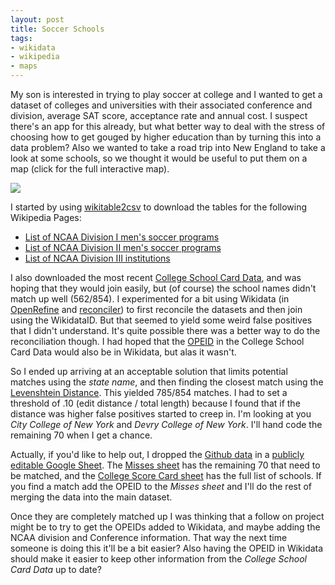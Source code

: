 ```yaml
---
layout: post
title: Soccer Schools
tags:
- wikidata
- wikipedia
- maps
---
```


My son is interested in trying to play soccer at college and I wanted to get a
dataset of colleges and universities with their associated conference and
division, average SAT score, acceptance rate and annual cost. I suspect there's
an app for this already, but what better way to deal with the stress of
choosing how to get gouged by higher education than by turning this into a data
problem? Also we wanted to take a road trip into New England to take a look at
some schools, so we thought it would be useful to put them on a map (click for
the full interactive map).

<a href="https://edsu.github.io/soccer-schools/map/"><img class="img-fluid" src="/images/soccer-schools.png"></a>

I started by using [wikitable2csv] to download the tables for the following Wikipedia Pages:

- [List of NCAA Division I men's soccer programs](https://en.wikipedia.org/wiki/List_of_NCAA_Division_I_men%27s_soccer_programs)
- [List of NCAA Division II men's soccer programs](https://en.wikipedia.org/wiki/List_of_NCAA_Division_II_men%27s_soccer_programs)
- [List of NCAA Division III institutions](https://en.wikipedia.org/wiki/List_of_NCAA_Division_III_institutions)

I also downloaded the most recent [College School Card Data], and was hoping that they would join easily, but (of course) the school names didn't match up well (562/854). I experimented for a bit using Wikidata (in [OpenRefine] and [reconciler]) to first reconcile the datasets and then join using the WikidataID. But that seemed to yield some weird false positives that I didn't understand. It's quite possible there was a better way to do the reconciliation though. I had hoped that the [OPEID] in the College School Card Data would also be in Wikidata, but alas it wasn't.

So I ended up arriving at an acceptable solution that limits potential matches using the *state name*, and then finding the closest match using the [Levenshtein Distance]. This yielded 785/854 matches. I had to set a threshold of .10 (edit distance / total length) because I found that if the distance was higher false positives started to creep in. I'm looking at you *City College of New York* and *Devry College of New York*. I'll hand code the remaining 70 when I get a chance.

Actually, if you'd like to help out, I dropped the [Github data] in a [publicly editable Google Sheet]. The [Misses sheet] has the remaining 70 that need to be matched, and the [College Score Card sheet] has the full list of schools. If you find a match add the OPEID to the *Misses sheet* and I'll do the rest of merging the data into the main dataset. 

Once they are completely matched up I was thinking that a follow on project might be to try to get the OPEIDs added to Wikidata, and maybe adding the NCAA division and Conference information. That way the next time someone is doing this it'll be a bit easier? Also having the OPEID in Wikidata should make it easier to keep other information from the *College School Card Data* up to date?

[wikitable2csv]: https://wikitable2csv.ggor.de/ 
[College School Card Data]: https://collegescorecard.ed.gov/data/
[Levenshtein Distance]: https://en.wikipedia.org/wiki/Levenshtein_distance
[Github data]: https://github.com/edsu/soccer-schools/
[publicly editable Google Sheet]: https://docs.google.com/spreadsheets/d/1aKnl75Q-hcgddp2FUpmlIMBElNuLeiKalw_lbF-dM-0/edit#gid=1097742370
[Misses sheet]: https://docs.google.com/spreadsheets/d/1aKnl75Q-hcgddp2FUpmlIMBElNuLeiKalw_lbF-dM-0/edit#gid=1748470752
[College Score Card sheet]: https://docs.google.com/spreadsheets/d/1aKnl75Q-hcgddp2FUpmlIMBElNuLeiKalw_lbF-dM-0/edit#gid=1097742370
[reconciler]: https://github.com/jvfe/reconciler
[OpenRefine]: https://openrefine.org/
[OPEID]: https://www2.ed.gov/about/offices/list/ope/index.html
